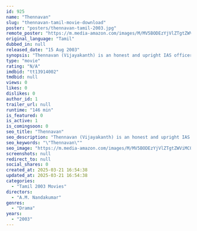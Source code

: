 ```yaml
---
id: 925
name: "Thennavan"
slug: "thennavan-tamil-movie-download"
poster: "posters/thennavan-tamil-2003.jpg"
remote_poster: "https://m.media-amazon.com/images/M/MV5BODEzYjVlZTgtZWViMC00N2QzLTg1ZmMtYjY0NzAwYTcyNjFhXkEyXkFqcGdeQXVyMTEzNzg0Mjkx._V1_SX300.jpg"
original_language: "Tamil"
dubbed_in: null
released_date: "15 Aug 2003"
synopsis: "Thennavan (Vijayakanth) is an honest and upright IAS officer and he is handpicked by the Prime Minister of India to be the Chief Election Commissioner of India. His first assignment is conducting the Indian general election in Tam..."
type: "movie"
rating: "N/A"
imdbid: "tt13914002"
tmdbid: null
views: 0
likes: 0
dislikes: 0
author_id: 1
trailer_url: null
runtime: "146 min"
is_featured: 0
is_active: 1
is_comingsoon: 0
seo_title: "Thennavan"
seo_description: "Thennavan (Vijayakanth) is an honest and upright IAS officer and he is handpicked by the Prime Minister of India to be the Chief Election Commissioner of India. His first assignment is conducting the Indian general election in Tam..."
seo_keywords: "\"Thennavan\""
seo_image: "https://m.media-amazon.com/images/M/MV5BODEzYjVlZTgtZWViMC00N2QzLTg1ZmMtYjY0NzAwYTcyNjFhXkEyXkFqcGdeQXVyMTEzNzg0Mjkx._V1_SX300.jpg"
screenshots: null
redirect_to: null
social_shares: 0
created_at: 2025-03-21 16:54:38
updated_at: 2025-03-21 16:54:38
categories:
  - "Tamil 2003 Movies"
directors:
  - "A.M. Nandakumar"
genres:
  - "Drama"
years:
  - "2003"
---
```

